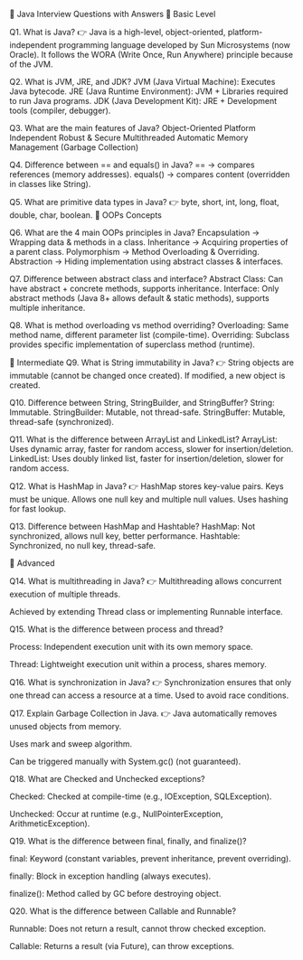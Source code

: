 📌 Java Interview Questions with Answers
🔹 Basic Level

Q1. What is Java?
👉 Java is a high-level, object-oriented, platform-independent programming language developed by Sun Microsystems (now Oracle). It follows the WORA (Write Once, Run Anywhere) principle because of the JVM.


Q2. What is JVM, JRE, and JDK?
JVM (Java Virtual Machine): Executes Java bytecode.
JRE (Java Runtime Environment): JVM + Libraries required to run Java programs.
JDK (Java Development Kit): JRE + Development tools (compiler, debugger).


Q3. What are the main features of Java?
Object-Oriented
Platform Independent
Robust & Secure
Multithreaded
Automatic Memory Management (Garbage Collection)


Q4. Difference between == and equals() in Java?
== → compares references (memory addresses).
equals() → compares content (overridden in classes like String).


Q5. What are primitive data types in Java?
👉 byte, short, int, long, float, double, char, boolean.
🔹 OOPs Concepts


Q6. What are the 4 main OOPs principles in Java?
Encapsulation → Wrapping data & methods in a class.
Inheritance → Acquiring properties of a parent class.
Polymorphism → Method Overloading & Overriding.
Abstraction → Hiding implementation using abstract classes & interfaces.


Q7. Difference between abstract class and interface?
Abstract Class: Can have abstract + concrete methods, supports inheritance.
Interface: Only abstract methods (Java 8+ allows default & static methods), supports multiple inheritance.


Q8. What is method overloading vs method overriding?
Overloading: Same method name, different parameter list (compile-time).
Overriding: Subclass provides specific implementation of superclass method (runtime).


🔹 Intermediate
Q9. What is String immutability in Java?
👉 String objects are immutable (cannot be changed once created).
If modified, a new object is created.



Q10. Difference between String, StringBuilder, and StringBuffer?
String: Immutable.
StringBuilder: Mutable, not thread-safe.
StringBuffer: Mutable, thread-safe (synchronized).


Q11. What is the difference between ArrayList and LinkedList?
ArrayList: Uses dynamic array, faster for random access, slower for insertion/deletion.
LinkedList: Uses doubly linked list, faster for insertion/deletion, slower for random access.


Q12. What is HashMap in Java?
👉 HashMap stores key-value pairs.
Keys must be unique.
Allows one null key and multiple null values.
Uses hashing for fast lookup.


Q13. Difference between HashMap and Hashtable?
HashMap: Not synchronized, allows null key, better performance.
Hashtable: Synchronized, no null key, thread-safe.


🔹 Advanced

Q14. What is multithreading in Java?
👉 Multithreading allows concurrent execution of multiple threads.

Achieved by extending Thread class or implementing Runnable interface.

Q15. What is the difference between process and thread?

Process: Independent execution unit with its own memory space.

Thread: Lightweight execution unit within a process, shares memory.

Q16. What is synchronization in Java?
👉 Synchronization ensures that only one thread can access a resource at a time.
Used to avoid race conditions.

Q17. Explain Garbage Collection in Java.
👉 Java automatically removes unused objects from memory.

Uses mark and sweep algorithm.

Can be triggered manually with System.gc() (not guaranteed).

Q18. What are Checked and Unchecked exceptions?

Checked: Checked at compile-time (e.g., IOException, SQLException).

Unchecked: Occur at runtime (e.g., NullPointerException, ArithmeticException).

Q19. What is the difference between final, finally, and finalize()?

final: Keyword (constant variables, prevent inheritance, prevent overriding).

finally: Block in exception handling (always executes).

finalize(): Method called by GC before destroying object.

Q20. What is the difference between Callable and Runnable?

Runnable: Does not return a result, cannot throw checked exception.

Callable: Returns a result (via Future), can throw exceptions.